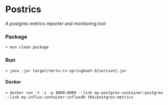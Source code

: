 Postrics
====
A postgres metrics reporter and monitoring tool

### Package
```
> mvn clean package
```

### Run
```
> java -jar target/vertx-rx-springboot-${version}.jar
```

#### Docker
```
> docker run -t -i -p 8080:8080 --link my-postgres-container:postgres --link my-influx-container:influxdb tbk/postgres-metrics
```
